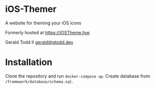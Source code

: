 # iOS-Themer
A website for theming your iOS icons

Formerly hosted at https://iOSTheme.live

Gerald Todd II
gerald@gtodd.dev

# Installation
Clone the repository and run `docker-compose up`.
Create database from `/framework/database/schema.sql`.